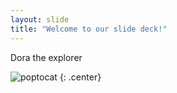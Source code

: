 ```yaml
---
layout: slide
title: "Welcome to our slide deck!"
---
```


Dora the explorer

![poptocat](https://octodex.github.com/images/poptocat.png)
{: .center}
